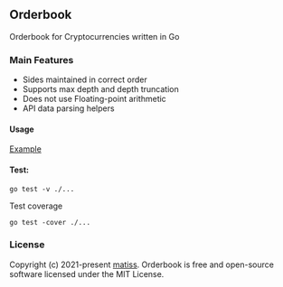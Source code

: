 ## Orderbook

Orderbook for Cryptocurrencies written in Go

### Main Features

* Sides maintained in correct order
* Supports max depth and depth truncation
* Does not use Floating-point arithmetic
* API data parsing helpers

#### Usage
[Example](https://github.com/matiss/orderbook-example)

#### Test:
```
go test -v ./...
```

Test coverage
```
go test -cover ./...
```

### License

Copyright (c) 2021-present [matiss](https://github.com/matiss). Orderbook is free and open-source software licensed under the MIT License.